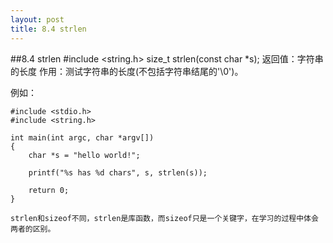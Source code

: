 ```yaml
---
layout: post 
title: 8.4 strlen
---
```


##8.4 strlen
	#include <string.h>
	size_t strlen(const char *s);
	返回值：字符串的长度
作用：测试字符串的长度(不包括字符串结尾的'\0')。

例如：

    #include <stdio.h>
    #include <string.h>

    int main(int argc, char *argv[])
    {
        char *s = "hello world!";

        printf("%s has %d chars", s, strlen(s));

        return 0;
    }

	strlen和sizeof不同，strlen是库函数，而sizeof只是一个关键字，在学习的过程中体会两者的区别。
